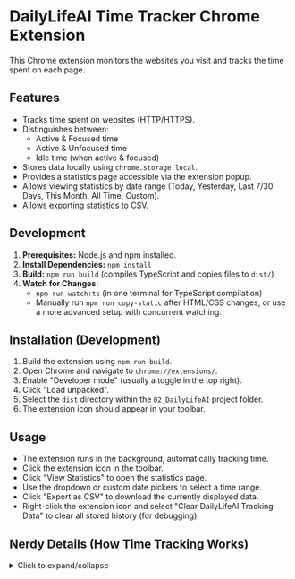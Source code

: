 # DailyLifeAI Time Tracker Chrome Extension

This Chrome extension monitors the websites you visit and tracks the time spent on each page.

## Features

*   Tracks time spent on websites (HTTP/HTTPS).
*   Distinguishes between:
    *   Active & Focused time
    *   Active & Unfocused time
    *   Idle time (when active & focused)
*   Stores data locally using `chrome.storage.local`.
*   Provides a statistics page accessible via the extension popup.
*   Allows viewing statistics by date range (Today, Yesterday, Last 7/30 Days, This Month, All Time, Custom).
*   Allows exporting statistics to CSV.

## Development

1.  **Prerequisites:** Node.js and npm installed.
2.  **Install Dependencies:** `npm install`
3.  **Build:** `npm run build` (compiles TypeScript and copies files to `dist/`)
4.  **Watch for Changes:**
    *   `npm run watch:ts` (in one terminal for TypeScript compilation)
    *   Manually run `npm run copy-static` after HTML/CSS changes, or use a more advanced setup with concurrent watching.

## Installation (Development)

1.  Build the extension using `npm run build`.
2.  Open Chrome and navigate to `chrome://extensions/`.
3.  Enable "Developer mode" (usually a toggle in the top right).
4.  Click "Load unpacked".
5.  Select the `dist` directory within the `02_DailyLifeAI` project folder.
6.  The extension icon should appear in your toolbar.

## Usage

*   The extension runs in the background, automatically tracking time.
*   Click the extension icon in the toolbar.
*   Click "View Statistics" to open the statistics page.
*   Use the dropdown or custom date pickers to select a time range.
*   Click "Export as CSV" to download the currently displayed data.
*   Right-click the extension icon and select "Clear DailyLifeAI Tracking Data" to clear all stored history (for debugging).

## Nerdy Details (How Time Tracking Works)

<details>
<summary>Click to expand/collapse</summary>

This extension tries to figure out how much time you spend actively using different websites versus just having them open.

**Time Categories Explained:**

*   **Active & Focused:** This counts time when:
    *   A specific tab (like `docs.google.com`) is the **selected tab** in its Chrome window.
    *   AND that **Chrome window is the main window** you're currently using on your computer (it's "in focus").
    *   AND you are **actively using your computer** (moving the mouse, typing, etc., so the system isn't "idle").
    *   *Example:* You are typing notes in a Google Doc in your main Chrome window.

*   **Active & Unfocused:** This counts time when:
    *   A specific tab is the **selected tab** in its Chrome window.
    *   BUT that Chrome window is **not the main window** you're using (maybe it's visible on another monitor, or you've switched to a different application like Word or Slack).
    *   *Example:* You have a YouTube video playing in a Chrome window, but you switch to answer an email in Outlook. The time YouTube was the selected tab while Outlook was the main application counts here.

*   **Idle Time:** This counts time when:
    *   A specific tab is the **selected tab**.
    *   AND the Chrome window **is the main window** you are using.
    *   BUT you **haven't used your mouse or keyboard** for a while (based on your operating system's idle detection, usually a minute or more). The extension checks this every 15 seconds.
    *   *Example:* You are reading a long article on a webpage in your main Chrome window, but you stop scrolling or typing for a few minutes to think. That paused time gets counted here.

*   **Total Open Time (in Stats Table):** This isn't a directly tracked time bucket like the others. Instead, it shows the *total duration between the first time and the last time the extension recorded any activity* for that specific webpage URL within the selected date range. It helps show the overall time span the page was present in your tracked data, but doesn't necessarily mean the tab was physically open the entire time.

**Why do the `.ts` files import `.js` files?**

This project is written in TypeScript (`.ts` files), which is great for development. However, the browser runs JavaScript (`.js` files). We use a tool (the TypeScript Compiler, `tsc`) to convert the `.ts` code into `.js` code that Chrome can understand.

When Chrome loads the extension's background code as a modern "module", it's very strict about file paths. It needs the *exact* filename, including the `.js` extension, to find and load the different parts of the code. The TypeScript compiler, by default, doesn't automatically add the `.js` extension to the import paths it creates in the output JavaScript.

So, we write `import ... from './someFile.js';` in our TypeScript (`.ts`) source code. This looks a bit strange, but it tells the compiler: "When you create the final JavaScript (`.js`) file, make sure you include the `.js` in this import path." This ensures the compiled JavaScript has the exact paths Chrome needs, allowing the extension to load correctly.

</details>
